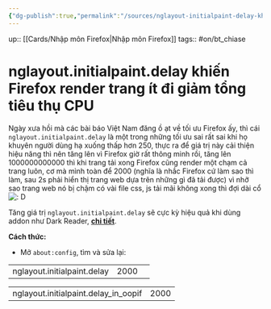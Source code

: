 ```yaml
---
{"dg-publish":true,"permalink":"/sources/nglayout-initialpaint-delay-khien-firefox-render-trang-it-di-giam-tong-tieu-thu-cpu/"}
---
```


up:: [[Cards/Nhập môn Firefox\|Nhập môn Firefox]]
tags:: #on/bt_chiase 

# nglayout.initialpaint.delay khiến Firefox render trang ít đi giảm tổng tiêu thụ CPU
Ngày xưa hồi mà các bài báo Việt Nam đăng ồ ạt về tối ưu Firefox ấy, thì cái `nglayout.initialpaint.delay` là một trong những tối ưu sai rất sai khi họ khuyên người dùng hạ xuống thấp hơn 250, thực ra để giá trị này cải thiện hiệu năng thì nên tăng lên vì Firefox giờ rất thông minh rồi, tăng lên 1000000000000 thì khi trang tải xong Firefox cũng render một chạm cả trang luôn, cơ mà mình toàn để 2000 (nghĩa là nhắc Firefox cứ làm sao thì làm, sau 2s phải hiển thị trang web dựa trên những gì đã tải được) vì nhỡ sao trang web nó bị chậm có vài file css, js tải mãi không xong thì đợi dài cổ ![: D]( https://statics.voz.tech/styles/next/xenforo/smilies/popo/biggrin.png?v=01 "Big grin    : D")  
  
Tăng giá trị `nglayout.initialpaint.delay` sẽ cực kỳ hiệu quả khi dùng addon như Dark Reader, [**chi tiết**](https://voz.vn/t/tong-hop-nhung-addon-chat-cho-firefox-pc-mobile.682181/post-22949373).  
  
**Cách thức:**  
- Mở `about:config`, tìm và sửa lại:  

|   |   |   |
|---|---|---|
|nglayout.initialpaint.delay|2000||

|   |   |
|---|---|
|nglayout.initialpaint.delay_in_oopif|2000|